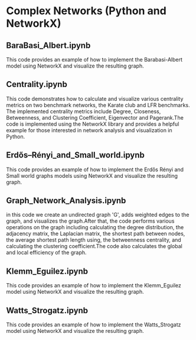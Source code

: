 # Complex Networks (Python and NetworkX)

## BaraBasi_Albert.ipynb  
This code provides an example of how to implement the Barabasi-Albert model using NetworkX and visualize the resulting graph.  

## Centrality.ipynb  
This code demonstrates how to calculate and visualize various centrality metrics on two benchmark networks, the Karate club and LFR benchmarks. The implemented centrality metrics include Degree, Closeness, Betweenness, and Clustering Coefficient, Eigenvector and Pagerank.The code is implemented using the NetworkX library and provides a helpful example for those interested in network analysis and visualization in Python.

## Erdős–Rényi_and_Small_world.ipynb  
This code provides an example of how to implement the Erdős Rényi and Small world graphs models using NetworkX and visualize the resulting graph.  

## Graph_Network_Analysis.ipynb  
in this code we create an undirected graph 'G', adds weighted edges to the graph, and visualizes the graph.After that, the code performs various operations on the graph including calculating the degree distribution, the adjacency matrix, the Laplacian matrix, the shortest path between nodes, the average shortest path length using, the betweenness centrality, and calculating the clustering coefficient.The code also calculates the global and local efficiency of the graph.

## Klemm_Eguilez.ipynb  
This code provides an example of how to implement the Klemm_Eguilez model using NetworkX and visualize the resulting graph.  

## Watts_Strogatz.ipynb  
This code provides an example of how to implement the Watts_Strogatz model using NetworkX and visualize the resulting graph.  

